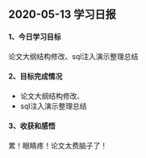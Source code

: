 ## 2020-05-13 学习日报

#### 1、今日学习目标

论文大纲结构修改、sql注入演示整理总结

#### 2、目标完成情况

- 论文大纲结构修改、
- sql注入演示整理总结

#### 3、收获和感悟

累！眼睛疼！论文太费脑子了！
